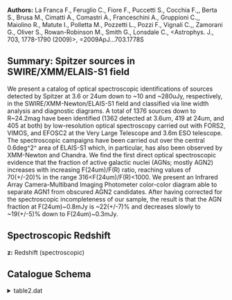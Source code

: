 **Authors:** La Franca F., Feruglio C., Fiore F., Puccetti S., Cocchia F.,, Berta S., Brusa M., Cimatti A., Comastri A., Franceschini A., Gruppioni C.,, Maiolino R., Matute I., Polletta M., Pozzetti L., Pozzi F., Vignali C.,, Zamorani G., Oliver S., Rowan-Robinson M., Smith G., Lonsdale C., <Astrophys. J., 703, 1778-1790 (2009)>, =2009ApJ...703.1778S

## Summary: Spitzer sources in SWIRE/XMM/ELAIS-S1 field 

We present a catalog of optical spectroscopic identifications of sources detected by Spitzer at 3.6 or 24um down to ~10 and ~280uJy, respectively, in the SWIRE/XMM-Newton/ELAIS-S1 field and classified via line width analysis and diagnostic diagrams. A total of 1376 sources down to R~24.2mag have been identified (1362 detected at 3.6um, 419 at 24um, and 405 at both) by low-resolution optical spectroscopy carried out with FORS2, VIMOS, and EFOSC2 at the Very Large Telescope and 3.6m ESO telescope. The spectroscopic campaigns have been carried out over the central 0.6deg^2^ area of ELAIS-S1 which, in particular, has also been observed by XMM-Newton and Chandra. We find the first direct optical spectroscopic evidence that the fraction of active galactic nuclei (AGNs; mostly AGN2) increases with increasing F(24um)/F(R) ratio, reaching values of 70(+/-20)% in the range 316<F(24um)/F(R)<1000. We present an Infrared Array Camera-Multiband Imaging Photometer color-color diagram able to separate AGN1 from obscured AGN2 candidates. After having corrected for the spectroscopic incompleteness of our sample, the result is that the AGN fraction at F(24um)~0.8mJy is ~22(+/-7)% and decreases slowly to ~19(+/-5)% down to F(24um)~0.3mJy.

## Spectroscopic Redshift 
 
**z:** Redshift (spectroscopic) 
 

## Catalogue Schema

<details>
<summary>table2.dat</summary>

| Bytes   | Format   | Units         | Label      | Explanations                                       |
|:--------|:---------|:--------------|:-----------|:---------------------------------------------------|
| 1- 4    | I4       | ---           | Seq        | Running identification number                      |
| 6- 25   | A20      | ---           | ESIS       | ESIS identification from Berta et al., 2006,       |
| 27- 33  | F7.5     | deg           | RAdeg      | Right Ascension in decimal degrees (J2000)         |
| 35- 43  | F9.5     | deg           | DEdeg      | Declination in decimal degrees (J2000)             |
| 45- 49  | F5.2     | mag           | Rmag       | R band Vega magnitude                              |
| 51- 55  | F5.3     | ---           | z          | Redshift (spectroscopic)                           |
| 57- 59  | F3.1     | ---           | q_z        | Quality code for z (2=reliable) (1)                |
| 61      | I1       | ---           | Class      | [1/5] Spectroscopic classification code (2)        |
| 63- 88  | A26      | ---           | SWIRE      | SWIRE identification name,                         |
| 90- 96  | F7.4     | [uJy]         | S3.6um     | ? Log of 3.6 micron band flux density              |
| 98-104  | F7.4     | [uJy]         | S24um      | ? Log of 24 micron band flux density               |
| 106-108 | I3       | ---           | XMMES1     | ? XMM source name (4)                              |
| 0       | =        | reliable,     | based      | on >2 confirmed lines                              |
| 5       | =        | very          | plausible, | based on 2 lines                                   |
| 0       | =        | uncertain     | Note       | (2): Spectroscopic classification code as follows: |
| 1       | =        | type-1        | AGN        | 2 = type-2 AGN                                     |
| 3       | =        | Emission-Line | Galaxy     | (ELG)                                              |
| 4       | =        | normal        | galaxy     | 5 = star                                           |

**Note**: Quality code is numbered as:
    2.0 = reliable, based on >2 confirmed lines
    1.5 = very plausible, based on 2 lines
    1.0 = uncertain
Note (2): Spectroscopic classification code as follows:
      1 = type-1 AGN
      2 = type-2 AGN
      3 = Emission-Line Galaxy (ELG)
      4 = normal galaxy
      5 = star
Note (3): Of the most probable corresponding Spitzer source.
     Contains in a few cases a number in place of the SWIRE identification,
     not explained in the paper.
Note (4): see Feruglio et al., 2008, Cat. <J/A+A/488/417>.

</details>
